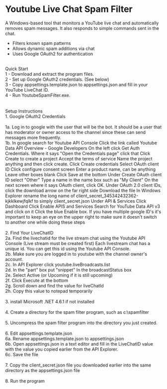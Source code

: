 # Youtube Live Chat Spam Filter

A Windows-based tool that monitors a YouTube live chat and automatically removes spam messages. It also responds to simple commands sent in the chat.<br>
- Filters known spam patterns<br>
- Allows dynamic spam additions via chat<br>
- Uses Google OAuth2 for authentication<br>
<br>
Quick Start<br>
1 - Download and extract the program files.  <br>
2 - Set up Google OAuth2 credentials. (See below)  <br>
3 - Copy appsettings.template.json to appsettings.json and fill in your YouTube LiveChat ID.  <br>
4 - Run YoutubeSpamFilter.exe.  <br>
<br>
<br>
Setup Instructions<br>
1. Google OAuth2 Credentials<br>
<br>
1a. Log in to google with the user that will be the bot. It should be a user that has moderator or owner access to the channel since these can send messages more frequently. <br>
1b. In google search for Youtube API Console Click the link called Youtube Data API Overview - Google Developers On the left click Get Auth Credentials. Where it says "Open the Credentials page" click that Click Create to create a project Accept the terms of service Name the project anything and then click create. Click Create credentials Select OAuth client ID Click configure consent screen Enter a product name, can be anything Leave other boxes blank Click Save at the bottom Under Create OAuth client ID select "Other" Type a name in the name box such as "My Client" On the next screen where it says OAuth client, click OK. Under OAuth 2.0 client IDs, click the download arrow on the far right side Download the file In Windows Explorer rename the long name of client_secret_345342432362-kjkklkewjfqlkf to simply client_secret.json Under API & Services Click Dashboard Click Enable APIS and Services Search for YouTube Data API v3 and click on it Click the blue Enable box. If you have multiple google ID's it's important to keep an eye on the upper right to make sure it doesn't switch to another one while doing these steps<br>
<br>
2. Find Your LiveChatID<br>
2a. Find the livechatid for the live stream chat using the Youtube API Console (Live stream must be created first) Each livestream chat has a unique id. You can get this id using the Youtube API Console. <br>
2b. Make sure you are logged in to youtube with the channel owner's account.<br>
2c. In API Explorer click youtube.liveBroadcasts.list<br>
2d. In the "part" box put "snippet" In the broadcastStatus box<br>
2e. Select Active (or Upcoming if it is still upcoming)<br>
2f. Click Execute at the bottom<br>
2g. Scroll down and find the value for liveChatId<br>
2h. Copy this value to notepad temporarily <br>
<br>
3. install Microsoft .NET 4.6.1 if not installed<br>
<br>
4. Create a directory for the spam filter program, such as c:\spamfilter <br>
<br>
5. Uncompress the spam filter program into the directory you just created.<br>
<br>
6. Edit appsettings.template.json<br>
6a. Rename appsettings.template.json to appsettings.json<br>
6b. Open appsettings.json in a text editor and fill in the LiveChatID value with the value you copied earlier from the API Explorer.<br>
6c. Save the file<br>
<br>
7. Copy the client_secret.json file you downloaded earlier into the same directory as the appsettings.json file<br>
<br>
8. Run the program<br>
